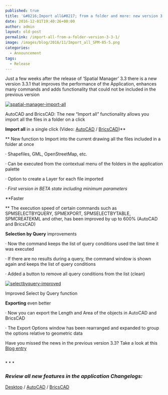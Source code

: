 ```yaml
---
published: true
title: '&#8216;Import all&#8217; from a folder and more: new version 3.3.1'
date: 2016-12-01T19:40:26+00:00
author: admin
layout: old-post
permalink: /import-all-from-a-folder-version-3-3-1/
image: /images/blog/2016/11/Import_all_SPM-85-5.png
categories:
  - Announcement
tags:
  - Release
---
```

<p>
  Just a few weeks after the release of &#8216;Spatial Manager&#8217; 3.3 there is a new version 3.3.1 that improves the performance of the Application, enhances many commands and adds functionality that could not be included in the previous version
</p>

<!--more-->

<div>
  <a href="/images/blog/2016/11/Spatial-Manager-Import-All.png" target="_blank" rel="nofollow"><img src="/images/blog/2016/11/Spatial-Manager-Import-All-1024x576.png" alt="spatial-manager-import-all" width="625" height="352" srcset="/images/blog/2016/11/Spatial-Manager-Import-All-1024x576.png 1024w, /images/blog/2016/11/Spatial-Manager-Import-All-300x169.png 300w, /images/blog/2016/11/Spatial-Manager-Import-All-768x432.png 768w, /images/blog/2016/11/Spatial-Manager-Import-All-624x351.png 624w, /images/blog/2016/11/Spatial-Manager-Import-All.png 1280w" sizes="(max-width: 625px) 100vw, 625px" /></a>
  
  <p>
    AutoCAD and BricsCAD: The new &#8220;Import all&#8221; functionality allows you import all the files in a folder on a click
  </p>
</div>

**Import all** in a single click (Video: <a href="https://youtu.be/EiCUJSElMCw" target="_blank" rel="nofollow">AutoCAD</a> / <a href="https://youtu.be/EBTMDdKBmVc" target="_blank" rel="nofollow">BricsCAD</a>)**
  
** New function to Import into the current drawing <span>all the files included in a folder at once</span>
  
· Shapefiles, GML, OpenStreetMap, etc.
  
· Can be executed from the contextual menu of the folders in the application palette
  
· Option to create a Layer for each file imported
  
_· First version in BETA state including minimum parameters_

**Faster
  
** The execution speed of certain commands such as SPMSELECTBYQUERY, SPMEXPORT, SPMSELECTBYTABLE, SPMCREATEKML and other, has been <span>improved by up to 600%</span> (AutoCAD and BricsCAD)

**Selection by Query** improvements
  
· Now the command <span>keeps the list</span> of query conditions used the last time it was executed
  
· If there are no results during a query, the command window is shown again and keeps the list of query conditions
  
· Added a button to remove all query conditions from the list (clean)

<div>
  <a href="/images/blog/2016/11/SelectByQuery-Improved.png" target="_blank" rel="nofollow"><img src="/images/blog/2016/11/SelectByQuery-Improved.png" alt="selectbyquery-improved" width="551" height="332" srcset="/images/blog/2016/11/SelectByQuery-Improved.png 685w, /images/blog/2016/11/SelectByQuery-Improved-300x181.png 300w, /images/blog/2016/11/SelectByQuery-Improved-624x376.png 624w" sizes="(max-width: 551px) 100vw, 551px" /></a>
  
  <p>
    Improved Select by Query function
  </p>
</div>

**Exporting** even better
  
· Now you can export the <span>Length and Area</span> of the objects in AutoCAD and BricsCAD
  
· The Export Options window has been rearranged and expanded to group the options relative to geometric data

Have you missed the news in the previous version 3.3? Take a look at this <a href="/the-productive-new-version-3-3-spatial-manager/" target="_blank" rel="nofollow">Blog entry</a>

<h2></h2>
* * *

### _Review all new features in the application Changelogs:_

<a href="http://wiki.spatialmanager.com/index.php/Spatial_Manager_Desktop%E2%84%A2_Changelog" target="_blank" rel="nofollow">Desktop</a> / <a href="http://wiki.spatialmanager.com/index.php/Spatial_Manager%E2%84%A2_for_AutoCAD_Changelog" target="_blank" rel="nofollow">AutoCAD</a> / <a href="http://wiki.spatialmanager.com/index.php/Spatial_Manager%E2%84%A2_for_BricsCAD_Changelog" target="_blank" rel="nofollow">BricsCAD</a>